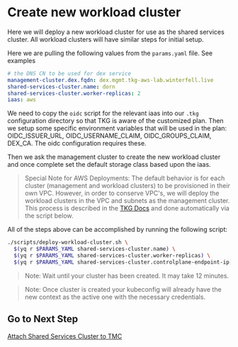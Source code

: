 # Create new workload cluster

Here we will deploy a new workload cluster for use as the shared services cluster.  All workload clusters will have similar steps for initial setup.

Here we are pulling the following values from the `params.yaml` file.  See examples

```yaml
# the DNS CN to be used for dex service
management-cluster.dex.fqdn: dex.mgmt.tkg-aws-lab.winterfell.live
shared-services-cluster.name: dorn
shared-services-cluster.worker-replicas: 2
iaas: aws
```

We need to copy the `oidc` script for the relevant iaas into our `.tkg` configuration directory so that TKG is aware of the customized plan.  Then we setup some specific environment variables that will be used in the plan: OIDC_ISSUER_URL, OIDC_USERNAME_CLAIM, OIDC_GROUPS_CLAIM, DEX_CA.  The oidc configuration
requires these.  

Then we ask the management cluster to create the new workload cluster and once complete set the default storage class based upon the iaas.

>Special Note for AWS Deployments: The default behavior is for each cluster (management and workload clusters) to be provisioned in their own VPC.  However, in order to conserve VPC's, we will deploy the workload clusters in the VPC and subnets as the management cluster.  This process is described in the [TKG Docs](https://docs.vmware.com/en/VMware-Tanzu-Kubernetes-Grid/1.2/vmware-tanzu-kubernetes-grid-12/GUID-tanzu-k8s-clusters-create.html#-deploy-a-cluster-that-shares-a-vpc-and-nat-gateways-with-the-management-cluster-amazon-ec2-15) and done automatically via the script below.

All of the steps above can be accomplished by running the following script:

```bash
./scripts/deploy-workload-cluster.sh \
  $(yq r $PARAMS_YAML shared-services-cluster.name) \
  $(yq r $PARAMS_YAML shared-services-cluster.worker-replicas) \
  $(yq r $PARAMS_YAML shared-services-cluster.controlplane-endpoint-ip)
```

>Note: Wait until your cluster has been created. It may take 12 minutes.

>Note: Once cluster is created your kubeconfig will already have the new context as the active one with the necessary credentials.

## Go to Next Step

[Attach Shared Services Cluster to TMC](02_attach_tmc_ssc.md)